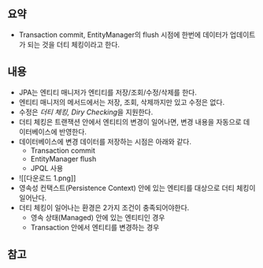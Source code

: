 ## 요약
- Transaction commit, EntityManager의 flush 시점에 한번에 데이터가 업데이트가 되는 것을 더티 체킹이라고 한다.

## 내용
- JPA는 엔티티 매니저가 엔티티를 저장/조회/수정/삭제를 한다.
- 엔티티 매니저의 메서드에서는 저장, 조회, 삭제까지만 있고 수정은 없다.
- 수정은 *더티 체킹, Diry Checking*을 지원한다.
- 더티 체킹은 트랜잭션 안에서 엔티티의 변경이 일어나면, 변경 내용을 자동으로 데이터베이스에 반영한다. 
- 데이터베이스에 변경 데이터를 저장하는 시점은 아래와 같다.
	- Transaction commit
	- EntityManager flush
	- JPQL 사용
- ![[다운로드 1.png]]
- 영속성 컨택스트(Persistence Context) 안에 있는 엔티티를 대상으로 더티 체킹이 일어난다.
- 더티 체킹이 일어나는 환경은 2가지 조건이 충족되어야한다.
	- 영속 상태(Managed) 안에 있는 엔티티인 경우
	- Transaction 안에서 엔티티를 변경하는 경우

## 참고